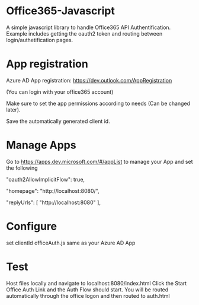 # Office365-Javascript
A simple javascript library to handle Office365 API Authentification. Example includes getting the oauth2 token and routing between login/authetification pages. 


# App registration
Azure AD App registration: https://dev.outlook.com/AppRegistration​

(You can login with your office365 account)

Make sure to set the app permissions according to needs (Can be changed later).

Save the automatically generated client id. 


# Manage Apps
Go to https://apps.dev.microsoft.com/#/appList to manage your App and set  the following 

"oauth2AllowImplicitFlow": true,

"homepage": "http://localhost:8080/",

"replyUrls": [
        "http://localhost:8080"
    ],


# Configure 
set clientId officeAuth.js same as your Azure AD App

# Test
Host files locally and navigate to localhost:8080/index.html
Click the Start Office Auth Link and the Auth Flow should start.
You will be routed automatically through the office logon and then routed to auth.html
